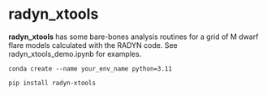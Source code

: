 # radyn_xtools

**radyn_xtools** has some bare-bones analysis routines for a grid of M dwarf flare models calculated with the RADYN code.  See radyn_xtools_demo.ipynb for examples.  

`conda create --name your_env_name python=3.11`

`pip install radyn-xtools`


